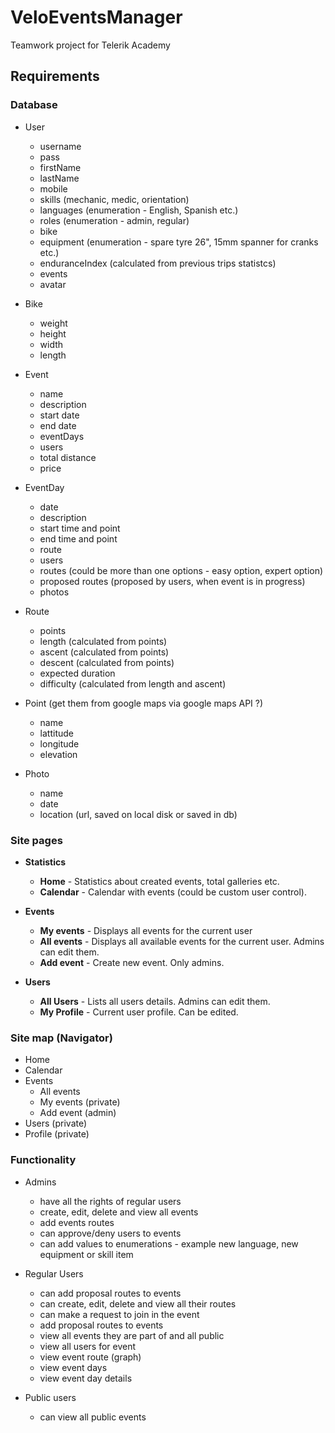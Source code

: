 # VeloEventsManager
Teamwork project for Telerik Academy

## Requirements

### Database

- User
    - username
    - pass
    - firstName
    - lastName
    - mobile
    - skills (mechanic, medic, orientation)
    - languages (enumeration - English, Spanish etc.)
    - roles (enumeration - admin, regular)
    - bike
    - equipment (enumeration - spare tyre 26", 15mm spanner for cranks etc.)
    - enduranceIndex (calculated from previous trips statistcs)
    - events
    - avatar

- Bike
    - weight
    - height
    - width
    - length

- Event
    - name
	- description
    - start date
    - end date
    - eventDays
    - users
    - total distance
	- price

- EventDay
    - date
	- description
    - start time and point
    - end time and point
    - route
    - users
    - routes (could be more than one options - easy option, expert option)
    - proposed routes (proposed by users, when event is in progress)
    - photos

- Route
    - points
    - length (calculated from points)
    - ascent (calculated from points)
    - descent (calculated from points)
    - expected duration
    - difficulty (calculated from length and ascent)

- Point (get them from google maps via google maps API ?)
    - name
    - lattitude
    - longitude
    - elevation

- Photo
    - name
    - date
    - location (url, saved on local disk or saved in db)

### Site pages

- **Statistics**
    - **Home** - Statistics about created events, total galleries etc.
    - **Calendar** - Calendar with events (could be custom user control).

- **Events**
    - **My events** - Displays all events for the current user
    - **All events** - Displays all available events for the current user. Admins can edit them.
    - **Add event** - Create new event. Only admins.

- **Users**
    - **All Users** - Lists all users details. Admins can edit them.
    - **My Profile** - Current user profile. Can be edited.

### Site map (Navigator)
- Home
- Calendar
- Events
    - All events
    - My events (private)
    - Add event (admin)
- Users (private)
- Profile (private)

### Functionality

- Admins
    - have all the rights of regular users
    - create, edit, delete and view all events
    - add events routes
	- can approve/deny users to events
    - can add values to enumerations - example new language, new equipment or skill item

- Regular Users
    - can add proposal routes to events
    - can create, edit, delete and view all their routes
	- can make a request to join in the event
    - add proposal routes to events
    - view all events they are part of and all public
    - view all users for event
    - view event route (graph)
    - view event days
    - view event day details

- Public users
    - can view all public events
